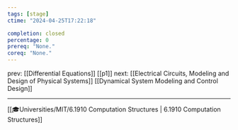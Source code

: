 ```yaml
---
tags: [stage]
ctime: "2024-04-25T17:22:18"

completion: closed
percentage: 0
prereq: "None."
coreq: "None."
---
```


prev: 
[[Differential Equations]]
[[p1]]
next: 
[[Electrical Circuits, Modeling and Design of Physical Systems]]
[[Dynamical System Modeling and Control Design]]

---

[[🎓Universities/MIT/6.1910 Computation Structures | 6.1910 Computation Structures]]